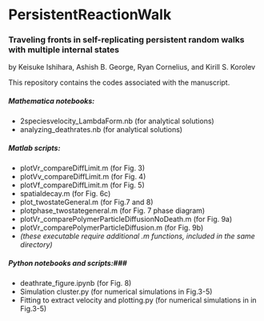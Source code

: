 # PersistentReactionWalk

### Traveling fronts in self-replicating persistent random walks with multiple internal states
by Keisuke Ishihara, Ashish B. George, Ryan Cornelius, and Kirill S. Korolev


This repository contains the codes associated with the manuscript.

##### Mathematica notebooks:

* 2speciesvelocity_LambdaForm.nb (for analytical solutions)
* analyzing_deathrates.nb (for analytical solutions)

##### Matlab scripts:

* plotVr_compareDiffLimit.m (for Fig. 3)
* plotVv_compareDiffLimit.m (for Fig. 4)
* plotVf_compareDiffLimit.m (for Fig. 5)
* spatialdecay.m (for Fig. 6c)
* plot_twostateGeneral.m (for Fig.7 and 8)
* plotphase_twostategeneral.m (for Fig. 7 phase diagram)
* plotVr_comparePolymerParticleDiffusionNoDeath.m (for Fig. 9a)
* plotVr_comparePolymerParticleDiffusion.m (for Fig. 9b)
* _(these executable require additional .m functions, included in the same directory)_

##### Python notebooks and scripts:###

* deathrate_figure.ipynb (for Fig. 8)
* Simulation cluster.py (for numerical simulations in Fig.3-5)
* Fitting to extract velocity and plotting.py (for numerical simulations in in Fig.3-5)